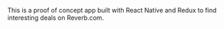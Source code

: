 This is a proof of concept app built with React Native and Redux to find interesting deals on Reverb.com.